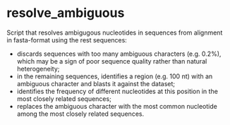 # resolve_ambiguous
Script that resolves ambigugous nucleotides in sequences from alignment in fasta-format using the rest sequences:
 - 	discards sequences with too many ambiguous characters (e.g. 0.2%), which may be a sign of poor sequence quality rather than natural heterogeneity; 
 - 	in the remaining sequences, identifies a region (e.g. 100 nt) with an ambiguous character and blasts it against the dataset;
 - 	identifies the frequency of different nucleotides at this position in the most closely related sequences;
 - 	replaces the ambiguous character with the most common nucleotide among the most closely related sequences.

